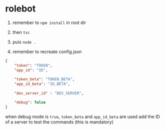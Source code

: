 # rolebot

1. remember to `npm install` in root dir
2. then `tsc`
3. puis `node .`


4. remember to recreate config.json
```json
{
    "token": "TOKEN",
    "app_id": "ID",
    
    "token_beta": "TOKEN_BETA",
    "app_id_beta": "ID_BETA",
    
    "dev_server_id" : "DEV_SERVER",

    "debug": false
}
```
when debug mode is `true`, `token_beta` and `app_id_beta` are used
add the ID of a server to test the commands (this is mandatory)
